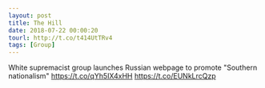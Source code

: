 ```yaml
---
layout: post
title: The Hill
date: 2018-07-22 00:00:20
tourl: http://t.co/t414UtTRv4
tags: [Group]
---
```

White supremacist group launches Russian webpage to promote "Southern nationalism" https://t.co/qYh5IX4xHH https://t.co/EUNkLrcQzp